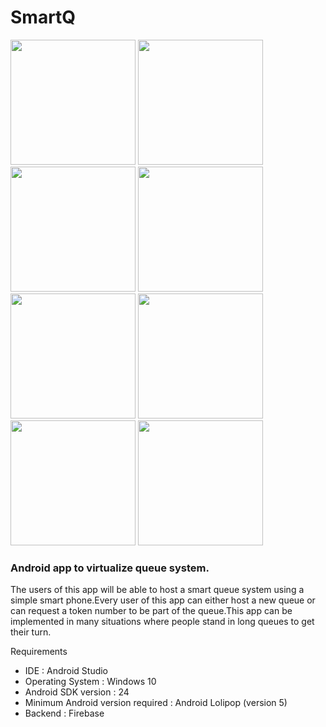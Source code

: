 # SmartQ

<img src="https://github.com/vaibhavkollipara/SmartQ/blob/master/screenshots/homescreen.png?raw=true" width="200"/>   <img src="https://github.com/vaibhavkollipara/SmartQ/blob/master/screenshots/homescreen.png?raw=true" width="200"/>   <img src="https://github.com/vaibhavkollipara/SmartQ/blob/master/screenshots/HostUI.png?raw=true" width="200"/>   <img src="https://github.com/vaibhavkollipara/SmartQ/blob/master/screenshots/QueueShareUI.png?raw=true" width="200"/>   <img src="https://github.com/vaibhavkollipara/SmartQ/blob/master/screenshots/Host_interface_for%20operating_queue.png?raw=true" width="200"/>   <img src="https://github.com/vaibhavkollipara/SmartQ/blob/master/screenshots/ClientUI_to_join_via_QR.png?raw=true" width="200"/>   <img src="https://github.com/vaibhavkollipara/SmartQ/blob/master/screenshots/ClientUI_to_join_via_bluetooth.png?raw=true" width="200"/>   <img src="https://github.com/vaibhavkollipara/SmartQ/blob/master/screenshots/ClientUI_for_Queue_Status.png?raw=true" width="200"/>


<h3>Android app to virtualize queue system.</h3>

The users of this app will be able to host a smart queue system using a simple smart phone.Every user of this app can either host a new queue or can request a token number to be part of the queue.This app can be implemented in many situations where people stand in long queues to get their turn.

Requirements
<ul>
  <li>IDE : Android Studio</li>
  <li>Operating System : Windows 10</li>
  <li>Android SDK version : 24</li>
  <li>Minimum Android version required : Android Lolipop (version 5)</li>
  <li>Backend : Firebase</li>
<ul>
